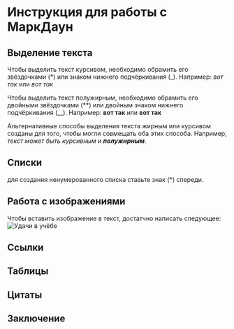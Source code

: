 # Инструкция для работы с МаркДаун

## Выделение текста

Чтобы выделить текст курсивом, необходимо обрамить его звёздочками (*) или знаком нижнего подчёркивания (_). Например: *вот так* или _вот так_

Чтобы выделить текст полужирным, необходимо обрамить его двойными звёздочками (**) или двойным знаком нижнего подчёркивания (__). Например: **вот так** или __вот так__

Альтернативные способы выделения текста жирным или курсивом созданы для того, чтобы могли совмещать оба этих способа. Например, *текст может быть курсивным и __полужирным__*.

## Списки

для создания ненумерованного списка ставьте знак (*) спереди.

## Работа с изображениями

Чтобы вставить изображение в текст, достатчно написать следующее:
![Удачи в учёбе](pictures.jpg)

## Ссылки

## Таблицы

## Цитаты

## Заключение